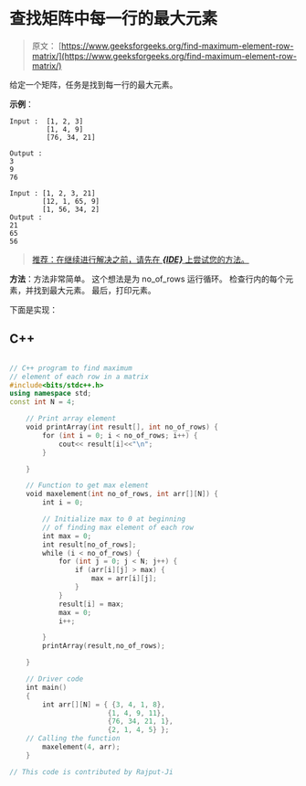 # 查找矩阵中每一行的最大元素

> 原文： [https://www.geeksforgeeks.org/find-maximum-element-row-matrix/](https://www.geeksforgeeks.org/find-maximum-element-row-matrix/)

给定一个矩阵，任务是找到每一行的最大元素。

**示例**：

```
Input :  [1, 2, 3]
         [1, 4, 9]
         [76, 34, 21]

Output :
3
9
76

Input : [1, 2, 3, 21]
        [12, 1, 65, 9]
        [1, 56, 34, 2]
Output :
21
65
56

```

> [推荐：在继续进行解决之前，请先在 ***{IDE}*** 上尝试您的方法。](https://ide.geeksforgeeks.org/)

**方法**：方法非常简单。 这个想法是为 no_of_rows 运行循环。 检查行内的每个元素，并找到最大元素。 最后，打印元素。

下面是实现：

## C++ 

```cpp

// C++ program to find maximum  
// element of each row in a matrix 
#include<bits/stdc++.h> 
using namespace std; 
const int N = 4;  

    // Print array element 
    void printArray(int result[], int no_of_rows) { 
        for (int i = 0; i < no_of_rows; i++) { 
            cout<< result[i]<<"\n"; 
        } 

    } 

    // Function to get max element 
    void maxelement(int no_of_rows, int arr[][N]) { 
        int i = 0; 

        // Initialize max to 0 at beginning 
        // of finding max element of each row 
        int max = 0; 
        int result[no_of_rows]; 
        while (i < no_of_rows) { 
            for (int j = 0; j < N; j++) { 
                if (arr[i][j] > max) { 
                    max = arr[i][j]; 
                } 
            } 
            result[i] = max; 
            max = 0; 
            i++; 

        } 
        printArray(result,no_of_rows); 

    } 

    // Driver code 
    int main() 
    { 
        int arr[][N] = { {3, 4, 1, 8}, 
                        {1, 4, 9, 11}, 
                        {76, 34, 21, 1}, 
                        {2, 1, 4, 5} }; 
    // Calling the function  
        maxelement(4, arr); 
    } 

// This code is contributed by Rajput-Ji 

```